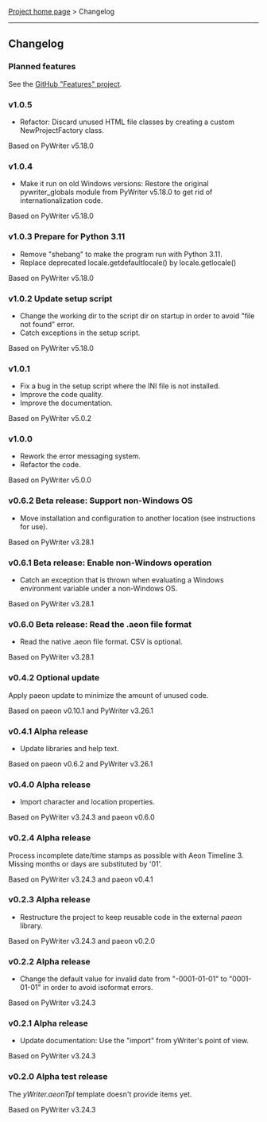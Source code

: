 [Project home page](index) > Changelog

------------------------------------------------------------------------

## Changelog

### Planned features

See the [GitHub "Features" project](https://github.com/users/peter88213/projects/8/views/1).

### v1.0.5

- Refactor: Discard unused HTML file classes by creating a custom NewProjectFactory class.

Based on PyWriter v5.18.0

### v1.0.4

- Make it run on old Windows versions: Restore the original pywriter_globals module from PyWriter v5.18.0 to get rid of internationalization code.

Based on PyWriter v5.18.0

### v1.0.3 Prepare for Python 3.11

- Remove "shebang" to make the program run with Python 3.11. 
- Replace deprecated locale.getdefaultlocale() by locale.getlocale()

Based on PyWriter v5.18.0

### v1.0.2 Update setup script

- Change the working dir to the script dir on startup in order to avoid "file not found" error.
- Catch exceptions in the setup script.

Based on PyWriter v5.18.0

### v1.0.1

- Fix a bug in the setup script where the INI file is not installed.
- Improve the code quality.
- Improve the documentation.

Based on PyWriter v5.0.2

### v1.0.0

- Rework the error messaging system.
- Refactor the code.

Based on PyWriter v5.0.0

### v0.6.2  Beta release: Support non-Windows OS

- Move installation and configuration to another location (see instructions for use).

Based on PyWriter v3.28.1

### v0.6.1 Beta release: Enable non-Windows operation 

- Catch an exception that is thrown when evaluating a Windows environment variable under a non-Windows OS.

Based on PyWriter v3.28.1

### v0.6.0 Beta release: Read the .aeon file format 

- Read the native .aeon file format. CSV is optional.

Based on PyWriter v3.28.1

### v0.4.2 Optional update

Apply paeon update to minimize the amount of unused code.

Based on paeon v0.10.1 and PyWriter v3.26.1

### v0.4.1 Alpha release 

- Update libraries and help text.

Based on paeon v0.6.2 and PyWriter v3.26.1

### v0.4.0 Alpha release

- Import character and location properties.

Based on PyWriter v3.24.3 and paeon v0.6.0

### v0.2.4 Alpha release

Process incomplete date/time stamps as possible with Aeon Timeline 3.
Missing months or days are substituted by '01'.

Based on PyWriter v3.24.3 and paeon v0.4.1

### v0.2.3 Alpha release

- Restructure the project to keep reusable code in the external *paeon* library.

Based on PyWriter v3.24.3 and paeon v0.2.0

### v0.2.2 Alpha release 

- Change the default value for invalid date from "-0001-01-01" to "0001-01-01" in order to avoid isoformat errors.

Based on PyWriter v3.24.3

### v0.2.1 Alpha release 

- Update documentation: Use the "import" from yWriter's point of view.

Based on PyWriter v3.24.3

### v0.2.0 Alpha test release

The *yWriter.aeonTpl* template doesn't provide items yet.

Based on PyWriter v3.24.3


